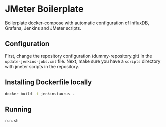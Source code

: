 # JMeter Boilerplate

Boilerplate docker-compose with automatic configuration of InfluxDB, Grafana, Jenkins and JMeter scripts.

## Configuration

First, change the repository configuration (dummy-repository.git) in the `update-jenkins-jobs.xml` file. Next, make sure you have a `scripts` directory with jmeter scripts in the repository.

## Installing Dockerfile locally

```bash
docker build -t jenkinstaurus .
```

## Running

```bash
run.sh
```

